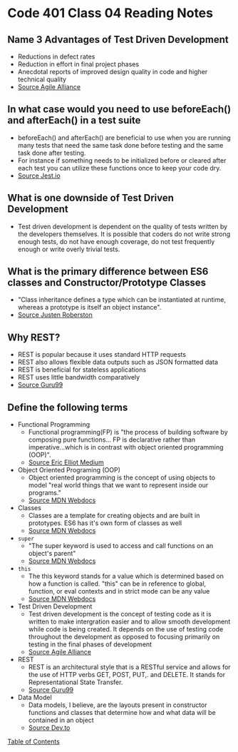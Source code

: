 # Code 401 Class 04 Reading Notes

## Name 3 Advantages of Test Driven Development
* Reductions in defect rates
* Reduction in effort in final project phases
* Anecdotal reports of improved design quality in code and higher technical quality
* [Source Agile Alliance](https://www.agilealliance.org/glossary/tdd/#q=~(infinite~false~filters~(postType~(~'page~'post~'aa_book~'aa_event_session~'aa_experience_report~'aa_glossary~'aa_research_paper~'aa_video)~tags~(~'tdd))~searchTerm~'~sort~false~sortDirection~'asc~page~1))

## In what case would you need to use beforeEach() and afterEach() in a test suite
* beforeEach() and afterEach() are beneficial to use when you are running many tests that need the same task done before testing and the same task done after testing.
* For instance if something needs to be initialized before or cleared after each test you can utilize these functions once to keep your code dry.
* [Source Jest.io](https://jestjs.io/docs/en/setup-teardown)

## What is one downside of Test Driven Development
* Test driven development is dependent on the quality of tests written by the developers themselves. It is possible that coders do not write strong enough tests, do not have enough coverage, do not test frequently enough or write overly trivial tests.

## What is the primary difference between ES6 classes and Constructor/Prototype Classes
* "Class inheritance defines a type which can be instantiated at runtime, whereas a prototype is itself an object instance".
* [Source Justen Roberston](https://www.toptal.com/javascript/es6-class-chaos-keeps-js-developer-up#prototypical-inheritance)

## Why REST?
* REST is popular because it uses standard HTTP requests
* REST also allows flexible data outputs such as JSON formatted data
* REST is beneficial for stateless applications
* REST uses little bandwidth comparatively
* [Source Guru99](https://www.guru99.com/comparison-between-web-services.html)

## Define the following terms
* Functional Programming
  * Functional programming(FP) is "the process of building software by composing pure functions... FP is declarative rather than imperative...which is in contrast with object oriented programming (OOP)".
  * [Source Eric Elliot Medium ](https://medium.com/javascript-scene/master-the-javascript-interview-what-is-functional-programming-7f218c68b3a0)
* Object Oriented Programing (OOP)
  * Object oriented programming is the concept of using objects to model "real world things that we want to represent inside our programs."
  * [Source MDN Webdocs](https://developer.mozilla.org/en-US/docs/Learn/JavaScript/Objects/Object-oriented_JS)
* Classes
  * Classes are a template for creating objects and are built in prototypes. ES6 has it's own form of classes as well
  * [Source MDN Webdocs](https://developer.mozilla.org/en-US/docs/Web/JavaScript/Reference/Classes)
* ```super```
  * "The super keyword is used to access and call functions on an object's parent"
  * [Source MDN Webdocs](https://developer.mozilla.org/en-US/docs/Web/JavaScript/Reference/Operators/super)
* ```this```
  * The this keyword stands for a value which is determined based on how a function is called. "this" can be in reference to global, function, or eval contexts and in strict mode can be any value
  * [Source MDN Webdocs](https://developer.mozilla.org/en-US/docs/Web/JavaScript/Reference/Operators/this)
* Test Driven Development
  * Test driven development is the concept of testing code as it is written to make intergration easier and to allow smooth development while code is being created. It depends on the use of testing code throughout the development as opposed to focusing primarily on testing in the final phases of development
  * [Source Agile Alliance](https://www.agilealliance.org/glossary/tdd/#q=~(infinite~false~filters~(postType~(~'page~'post~'aa_book~'aa_event_session~'aa_experience_report~'aa_glossary~'aa_research_paper~'aa_video)~tags~(~'tdd))~searchTerm~'~sort~false~sortDirection~'asc~page~1))
* REST
  * REST is an architectural style that is a RESTful service and allows for the use of HTTP verbs GET, POST, PUT,. and DELETE. It stands for Representational State Transfer.
  * [Source Guru99](https://www.guru99.com/comparison-between-web-services.html)
* Data Model
  * Data models, I believe, are the layouts present in constructor functions and classes that determine how and what data will be contained in an object
  * [Source Dev.to](https://dev.to/junior/class-based-data-model-in-javascript-4fc9)
  

[Table of Contents](README.md)